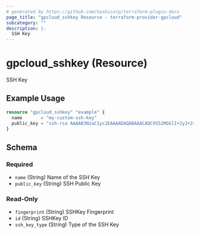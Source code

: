 ```yaml
---
# generated by https://github.com/hashicorp/terraform-plugin-docs
page_title: "gpcloud_sshkey Resource - terraform-provider-gpcloud"
subcategory: ""
description: |-
  SSH Key
---
```


# gpcloud_sshkey (Resource)

SSH Key

## Example Usage

```terraform
resource "gpcloud_sshkey" "example" {
  name       = "my-custom-ssh-key"
  public_key = "ssh-rsa AAAAB3NzaC1yc2EAAAADAQABAAACAQC9S52MGGlI+JyJ+2szNXJA70j9C1O1vuICAW5RZRdLr[...]"
}
```

<!-- schema generated by tfplugindocs -->
## Schema

### Required

- `name` (String) Name of the SSH Key
- `public_key` (String) SSH Public Key

### Read-Only

- `fingerprint` (String) SSHKey Fingerprint
- `id` (String) SSHKey ID
- `ssh_key_type` (String) Type of the SSH Key


